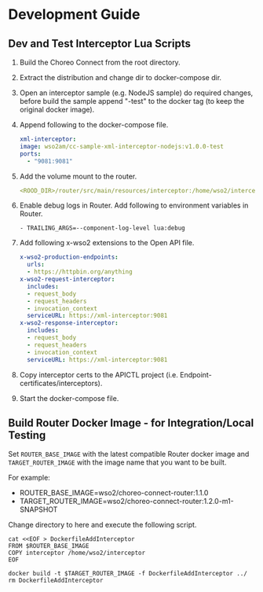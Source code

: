 # Development Guide

## Dev and Test Interceptor Lua Scripts

1. Build the Choreo Connect from the root directory.
2. Extract the distribution and change dir to docker-compose dir.
3. Open an interceptor sample (e.g. NodeJS sample) do required changes, before build the sample append "-test" to the docker tag (to keep the original docker image).
4. Append following to the docker-compose file.
    ```yaml
    xml-interceptor:
    image: wso2am/cc-sample-xml-interceptor-nodejs:v1.0.0-test
    ports:
      - "9081:9081"
    ```
5. Add the volume mount to the router.
   ```yaml
   <ROOD_DIR>/router/src/main/resources/interceptor:/home/wso2/interceptor
   ```
   
6. Enable debug logs in Router. Add following to environment variables in Router.
   ```
   - TRAILING_ARGS=--component-log-level lua:debug
   ```
7. Add following x-wso2 extensions to the Open API file.
    ```yaml
    x-wso2-production-endpoints:
      urls:
      - https://httpbin.org/anything
    x-wso2-request-interceptor:
      includes:
      - request_body
      - request_headers
      - invocation_context
      serviceURL: https://xml-interceptor:9081
    x-wso2-response-interceptor:
      includes:
      - request_body
      - request_headers
      - invocation_context
      serviceURL: https://xml-interceptor:9081
    ```
8. Copy interceptor certs to the APICTL project (i.e. Endpoint-certificates/interceptors).
9. Start the docker-compose file.

## Build Router Docker Image - for Integration/Local Testing

Set `ROUTER_BASE_IMAGE` with the latest compatible Router docker image and `TARGET_ROUTER_IMAGE` with the image name that you want to be built.

For example:
- ROUTER_BASE_IMAGE=wso2/choreo-connect-router:1.1.0
- TARGET_ROUTER_IMAGE=wso2/choreo-connect-router:1.2.0-m1-SNAPSHOT

Change directory to here and execute the following script.

```shell
cat <<EOF > DockerfileAddInterceptor
FROM $ROUTER_BASE_IMAGE
COPY interceptor /home/wso2/interceptor
EOF

docker build -t $TARGET_ROUTER_IMAGE -f DockerfileAddInterceptor ../
rm DockerfileAddInterceptor
```
